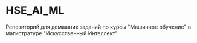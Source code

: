 # HSE_AI_ML
Репозиторий для домашних заданий по курсы "Машинное обучение" в магистратуре "Искусственный Интеллект"
